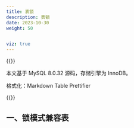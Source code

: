 ```yaml
---
title: 表锁
description: 表锁
date: 2023-10-30
weight: 50


viz: true
---
```


<style>
th, td {
  border: 1px solid rgb(190, 190, 190);
}
</style>


{{<alert color="secondary">}}

本文基于 MySQL 8.0.32 源码，存储引擎为 InnoDB。

格式化：Markdown Table Prettifier

{{</alert>}}



## 一、锁模式兼容表

